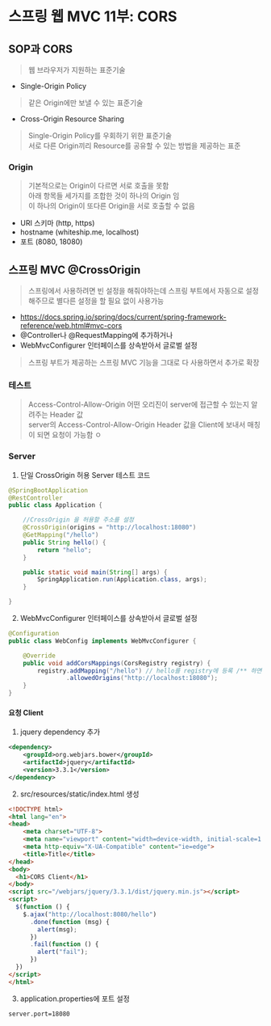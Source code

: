 # 스프링 웹 MVC 11부: CORS

## SOP과 CORS
> 웹 브라우저가 지원하는 표준기술  
- Single-Origin Policy  
> 같은 Origin에만 보낼 수 있는 표준기술  
- Cross-Origin Resource Sharing  
> Single-Origin Policy를 우회하기 위한 표준기술  
> 서로 다른 Origin끼리 Resource를 공유할 수 있는 방법을 제공하는 표준  

### Origin
> 기본적으로는 Origin이 다르면 서로 호출을 못함  
> 아래 항목들 세가지를 조합한 것이 하나의 Origin 임  
> 이 하나의 Origin이 또다른 Origin을 서로 호출할 수 없음  
- URI 스키마 (http, https)
- hostname (whiteship.me, localhost)
- 포트 (8080, 18080)

## 스프링 MVC @CrossOrigin
> 스프링에서 사용하려면 빈 설정을 해줘야하는데 스프링 부트에서 자동으로 설정해주므로 별다른 설정을 할 필요 없이 사용가능  
- https://docs.spring.io/spring/docs/current/spring-framework-reference/web.html#mvc-cors
- @Controller나 @RequestMapping에 추가하거나
- WebMvcConfigurer 인터페이스를 상속받아서 글로벌 설정  
> 스프링 부트가 제공하는 스프링 MVC 기능을 그대로 다 사용하면서 추가로 확장  

### 테스트
> Access-Control-Allow-Origin 어떤 오리진이 server에 접근할 수 있는지 알려주는 Header 값  
> server의 Access-Control-Allow-Origin Header 값을 Client에 보내서 매칭이 되면 요청이 가능함  ㅇ

### Server
1. 단일 CrossOrigin 허용 Server 테스트 코드
```java
@SpringBootApplication
@RestController
public class Application {

    //CrossOrigin 을 허용할 주소를 설정
    @CrossOrigin(origins = "http://localhost:18080")
    @GetMapping("/hello")
    public String hello() {
        return "hello";
    }

    public static void main(String[] args) {
        SpringApplication.run(Application.class, args);
    }

}
```

2. WebMvcConfigurer 인터페이스를 상속받아서 글로벌 설정
```java
@Configuration
public class WebConfig implements WebMvcConfigurer {

    @Override
    public void addCorsMappings(CorsRegistry registry) {
        registry.addMapping("/hello") // hello를 registry에 등록 /** 하면 전부다 허용
                .allowedOrigins("http://localhost:18080");
    }
}
```

#### 요청 Client
1. jquery dependency 추가
```xml
<dependency>
    <groupId>org.webjars.bower</groupId>
    <artifactId>jquery</artifactId>
    <version>3.3.1</version>
</dependency>
```

2. src/resources/static/index.html 생성
```html
<!DOCTYPE html>
<html lang="en">
<head>
    <meta charset="UTF-8">
    <meta name="viewport" content="width=device-width, initial-scale=1.0">
    <meta http-equiv="X-UA-Compatible" content="ie=edge">
    <title>Title</title>
</head>
<body>
  <h1>CORS Client</h1>
</body>
<script src="/webjars/jquery/3.3.1/dist/jquery.min.js"></script>
<script>
  $(function () {
    $.ajax("http://localhost:8080/hello")
      .done(function (msg) {
        alert(msg);
      })
      .fail(function () {
        alert("fail");
      })
  })
</script>
</html>
```

3. application.properties에 포트 설정
```
server.port=18080
```